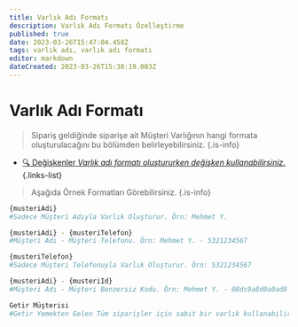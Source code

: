 ```yaml
---
title: Varlık Adı Formatı
description: Varlık Adı Formatı Özelleştirme
published: true
date: 2023-03-26T15:47:04.458Z
tags: varlık adı, varlık adı formatı
editor: markdown
dateCreated: 2023-03-26T15:38:19.003Z
---
```


# Varlık Adı Formatı
> Sipariş geldiğinde siparişe ait Müşteri Varlığının hangi formata oluşturulacağını bu bölümden belirleyebilirsiniz.
{.is-info}

- [:mag: Değişkenler *Varlık adı formatı oluştururken değişken kullanabilirsiniz.*](/sambapos/degiskenler)
{.links-list}

> Aşağıda Örnek Formatları Görebilirsiniz.
{.is-info}

```bash
{musteriAdi}
#Sadece Müşteri Adıyla Varlık Oluşturur. Örn: Mehmet Y.
```

```bash
{musteriAdi} - {musteriTelefon}
#Müşteri Adı - Müşteri Telefonu. Örn: Mehmet Y. - 5321234567
```

```bash
{musteriTelefon}
#Sadece Müşteri Telefonuyla Varlık Oluşturur. Örn: 5321234567
```

```bash
{musteriAdi} - {musteriId}
#Müşteri Adı - Müşteri Benzersiz Kodu. Örn: Mehmet Y. - 08ds9a8d0a0ad8
```

```bash
Getir Müşterisi
#Getir Yemekten Gelen Tüm siparişler için sabit bir varlık kullanabilirsiniz. Bu durumda müşteri adı, adresi, telefonu gibi bilgileri özelleştirme sayfasından etiket olarak eklemeniz gerekir.
```

